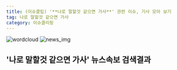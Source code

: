 ```yaml
---
title: (이슈클립) '**나로 말할것 같으면 가사**' 관련 이슈, 기사 모아 보기
tag: 나로 말할것 같으면 가사
category: 이슈클리핑
---
```

![wordcloud](https://s3.ap-northeast-2.amazonaws.com/lyrics101-wordcloud/2018-09-17-1537145422.png)
![news_img](https://user-images.githubusercontent.com/42597476/44507050-1206f400-a6e4-11e8-8d98-7ffbfebb353f.png)
## **'**나로 말할것 같으면 가사**'** 뉴스속보 검색결과

